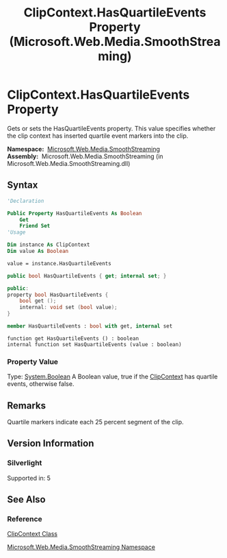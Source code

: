 ﻿---
title: ClipContext.HasQuartileEvents Property (Microsoft.Web.Media.SmoothStreaming)
TOCTitle: HasQuartileEvents Property
ms:assetid: P:Microsoft.Web.Media.SmoothStreaming.ClipContext.HasQuartileEvents
ms:mtpsurl: https://msdn.microsoft.com/en-us/library/microsoft.web.media.smoothstreaming.clipcontext.hasquartileevents(v=VS.95)
ms:contentKeyID: 46307774
ms.date: 05/31/2012
mtps_version: v=VS.95
f1_keywords:
- Microsoft.Web.Media.SmoothStreaming.ClipContext.HasQuartileEvents
- Microsoft.Web.Media.SmoothStreaming.ClipContext.get_HasQuartileEvents
- Microsoft.Web.Media.SmoothStreaming.ClipContext.set_HasQuartileEvents
dev_langs:
- csharp
- jscript
- vb
- FSharp
- cpp
api_location:
- Microsoft.Web.Media.SmoothStreaming.dll
api_name:
- Microsoft.Web.Media.SmoothStreaming.ClipContext.get_HasQuartileEvents
- Microsoft.Web.Media.SmoothStreaming.ClipContext.HasQuartileEvents
- Microsoft.Web.Media.SmoothStreaming.ClipContext.set_HasQuartileEvents
api_type:
- Managed
topic_type:
- apiref
- kbSyntax
product_family_name: VS
ROBOTS: INDEX,FOLLOW
---

# ClipContext.HasQuartileEvents Property

Gets or sets the HasQuartileEvents property. This value specifies whether the clip context has inserted quartile event markers into the clip.

**Namespace:**  [Microsoft.Web.Media.SmoothStreaming](microsoft-web-media-smoothstreaming-namespace_1.md)  
**Assembly:**  Microsoft.Web.Media.SmoothStreaming (in Microsoft.Web.Media.SmoothStreaming.dll)

## Syntax

```vb
'Declaration

Public Property HasQuartileEvents As Boolean
    Get
    Friend Set
'Usage

Dim instance As ClipContext
Dim value As Boolean

value = instance.HasQuartileEvents
```

```csharp
public bool HasQuartileEvents { get; internal set; }
```

```cpp
public:
property bool HasQuartileEvents {
    bool get ();
    internal: void set (bool value);
}
```

``` fsharp
member HasQuartileEvents : bool with get, internal set
```

```jscript
function get HasQuartileEvents () : boolean
internal function set HasQuartileEvents (value : boolean)
```

### Property Value

Type: [System.Boolean](https://msdn.microsoft.com/library/a28wyd50\(v=vs.95\))  
A Boolean value, true if the [ClipContext](clipcontext-class-microsoft-web-media-smoothstreaming_1.md) has quartile events, otherwise false.

## Remarks

Quartile markers indicate each 25 percent segment of the clip.

## Version Information

### Silverlight

Supported in: 5  

## See Also

### Reference

[ClipContext Class](clipcontext-class-microsoft-web-media-smoothstreaming_1.md)

[Microsoft.Web.Media.SmoothStreaming Namespace](microsoft-web-media-smoothstreaming-namespace_1.md)

